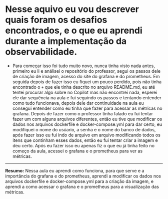 # Nesse aquivo eu vou descrever quais foram os desafios encontrados, e o que eu aprendi durante a implementação da observabilidade.

* Para começar isso foi tudo muito novo, nunca tinha visto nada antes, primeiro eu li e análisei o repositório do professor, segui os passos dele de criação de imagem, acesso do site do grafana e do prometheus. Em seguida depois de fazer isso eu fiquei um pouco perdido, pois não tinha encontrado o `+` que ele tinha descrito no arquivo README.md, eu até tentei procurar algo sobre no Copilot mas não encontrei nada, esperei ele dar sequência na aula e fui seguindo os passos e tentando entender como tudo funcionava, depois dele dar continuidade na aula eu consegui entender como eu tinha que fazer para acessar as métricas no grafana. Depois de fazer como o professor tinha falado eu fui tentar fazer um com alguns arquivos diferentes, então eu tive que modificar os dados nos arquivos dockerfile e docker-compose.yml para dar certo, eu modifiquei o nome do usúario, a senha e o nome do banco de dados, após fazer isso eu fui indo de arquivo em arquivo modificando todos os itens que continham esses dados, então eu fui tentar criar a imagem e deu certo. Após eu fazer isso eu apenas fiz o que eu já tinha feito no começo da aula, acessei o grafana e o prometheus para ver as métricas.

***

**Resumo:** Nessa aula eu aprendi como funciona, para que serve e a importância do grafana e do prometheus, aprendi a modificar os dados nos arquivos dockerfile e docker-compose.yml para a criação da imagem, e aprendi a como acessar o grafana e o prometheus para a visualização das métricas.